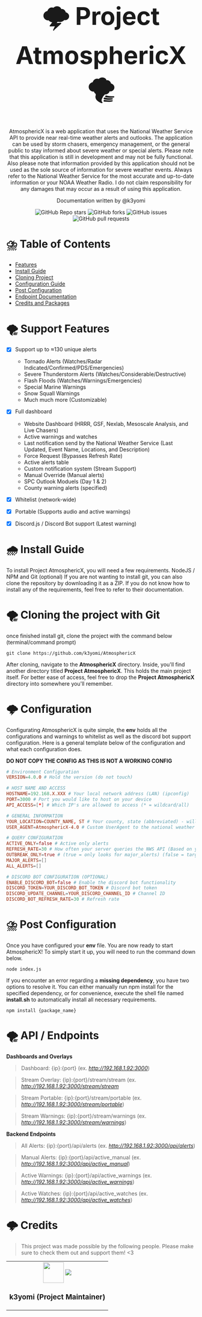 




<h1 style='font-size: 65px'; align="center">🌩️ Project AtmosphericX 🌪️</h1>

<div align="center">
  	<p align = "center">AtmosphericX is a web application that uses the National Weather Service API to provide near real-time weather alerts and outlooks. The application can be used by storm chasers, emergency management, or the general public to stay informed about severe weather or special alerts. Please note that this application is still in development and may not be fully functional. Also please note that information provided by this application should not be used as the sole source of information for severe weather events. Always refer to the National Weather Service for the most accurate and up-to-date information or your NOAA Weather Radio. I do not claim responsibility for any damages that may occur as a result of using this application. </p>
  	<p align = "center">Documentation written by @k3yomi</p>
	<div align="center" style="border: none;">
		<img alt="GitHub Repo stars" src="https://img.shields.io/github/stars/K3YOMI/AtmosphericX">
		<img alt="GitHub forks" src="https://img.shields.io/github/forks/K3YOMI/AtmosphericX">
		<img alt="GitHub issues" src="https://img.shields.io/github/issues/K3YOMI/AtmosphericX">
		<img alt="GitHub pull requests" src="https://img.shields.io/github/issues-pr/K3YOMI/AtmosphericX">
	</div>
</div>

# ⛈️ Table of Contents
- [Features](#doc_features)
- [Install Guide](#doc_install)
- [Cloning Project](#doc_clone)
- [Configuration Guide](#doc_configure)
- [Post Configuration](#doc_post)
- [Endpoint Documentation](#doc_endoints)
- [Credits and Packages](#doc_credits)



# 🌪️ Support Features <a name="doc_features"></a>
- [x] Support up to ≈130 unique alerts
	- Tornado Alerts (Watches/Radar Indicated/Confirmed/PDS/Emergencies)
	- Severe Thunderstorm Alerts (Watches/Considerable/Destructive)
	- Flash Floods (Watches/Warnings/Emergencies)
	- Special Marine Warnings
	- Snow Squall Warnings
	- Much much more (Customizable)
- [x] Full dashboard
	- Website Dashboard (HRRR, GSF, Nexlab, Mesoscale Analysis, and Live Chasers)
	- Active warnings and watches
	- Last notification send by the National Weather Service (Last Updated, Event Name, Locations, and Description)
	- Force Request (Bypasses Refresh Rate)
	- Active alerts table
	- Custom notification system (Stream Support)
	- Manual Override (Manual alerts)
	- SPC Outlook Moduels (Day 1 & 2)
	- County warning alerts (specified)
- [x] Whitelist (network-wide)
- [x] Portable (Supports audio and active warnings)
- [x] Discord.js / Discord Bot support (Latest warning)


# 🌧️ Install Guide <a name="doc_install"></a>
To install Project AtmosphericX, you will need a few requirements. NodeJS / NPM and Git (optional)
If you are not wanting to install git, you can also clone the repository by downloading it as a ZIP. If you do not know how to install any of the requirements, feel free to refer to their documentation.

# 🌪 Cloning the project with Git <a name="doc_clone"></a>
once finished install git, clone the project with the command below (terminal/command prompt)

	git clone https://github.com/k3yomi/AtmosphericX

After cloning, navigate to the **AtmosphericX** directory. Inside, you'll find another directory titled **Project AtmosphericX**. This holds the main project itself. For better ease of access, feel free to drop the **Project AtmosphericX** directory into somewhere you'll remember.

# 🌩️ Configuration <a name="doc_configure"></a>
Configurating AtmosphericX is quite simple, the **env** holds all the configurations and warnings to whitelist as well as the discord bot support configuration. Here is a general template below of the configuration and what each configuration does. 

**DO NOT COPY THE CONFIG AS THIS IS NOT A WORKING CONFIG**
```conf
# Environment Configuration
VERSION=4.0.0 # Hold the version (do not touch)

# HOST NAME AND ACCESS
HOSTNAME=192.168.X.XXX # Your local network address (LAN) (ipconfig)
PORT=3000 # Port you would like to host on your device
API_ACCESS=[*] # Which IP's are allowed to access (* = wildcard/all)

# GENERAL INFORMATION
YOUR_LOCATION=COUNTY_NAME, ST # Your county, state (abbreviated) - will be used to give you alerts in the dashboard for alerts in your area
USER_AGENT=AtmosphericX-4.0 # Custom UserAgent to the national weather service

# QUERY CONFIGURATION
ACTIVE_ONLY=false # Active only alerts
REFRESH_RATE=30 # How often your server queries the NWS API (Based on your system clock)
OUTBREAK_ONLY=true # (true = only looks for major_alerts) (false = targets all_alerts)
MAJOR_ALERTS=[]
ALL_ALERTS=[]

# DISCORD BOT CONFIGURATION (OPTIONAL)
ENABLE_DISCORD_BOT=false # Enable the discord bot functionality
DISCORD_TOKEN=YOUR_DISCORD_BOT_TOKEN # Discord bot token
DISCORD_UPDATE_CHANNEL=YOUR_DISCORD_CHANNEL_ID # Channel ID
DISCORD_BOT_REFRESH_RATE=30 # Refresh rate
```


# ⛈️ Post Configuration <a name="doc_post"></a>
Once you have configured your **env** file. You are now ready to start AtmosphericX! To simply start it up, you will need to run the command down below.

	node index.js

If you encounter an error regarding a **missing dependency**, you have two options to resolve it. You can either manually run npm install for the specified dependency, or for convenience, execute the shell file named **install.sh** to automatically install all necessary requirements.

	npm install {package_name}


# 🌪️ API / Endpoints <a name="doc_endoints"></a>

**Dashboards and Overlays**
> Dashboard: {ip}:{port} (ex. *http://192.168.1.92:3000*)

> Stream Overlay: {ip}:{port}/stream/stream (ex. *http://192.168.1.92:3000/stream/stream*

> Stream Portable: {ip}:{port}/stream/portable (ex. *http://192.168.1.92:3000/stream/portable*)

> Stream Warnings: {ip}:{port}/stream/warnings (ex. *http://192.168.1.92:3000/stream/warnings*)


**Backend Endpoints**

> All Alerts: {ip}:{port}/api/alerts (ex. *http://192.168.1.92:3000/api/alerts*)

> Manual Alerts: {ip}:{port}/api/active_manual (ex. *http://192.168.1.92:3000/api/active_manual*)

> Active Warnings: {ip}:{port}/api/active_warnings (ex. *http://192.168.1.92:3000/api/active_warnings*)

> Active Watches: {ip}:{port}/api/active_watches (ex. *http://192.168.1.92:3000/api/active_watches*)



# 🌩️ Credits <a name="doc_credits"></a>
> This project was made possible by the following people. Please make sure to check them out and support them! <3

<table align="center" style="border-collapse: collapse; margin: 0 auto;">
	<tr align="center">
		<td align="center">
			<a href="https://ko-fi.com/k3yomi" style="text-decoration: none;">
				<img align="center" src='https://avatars.githubusercontent.com/u/54733885?s=55&v=4' width="55" height="55">
				<img align="center" src='https://ko-fi.com/img/githubbutton_sm.svg'>
			</a>
			<h3 align="center">k3yomi (Project Maintainer)</h3>
		</td>
	</tr>
</table>
